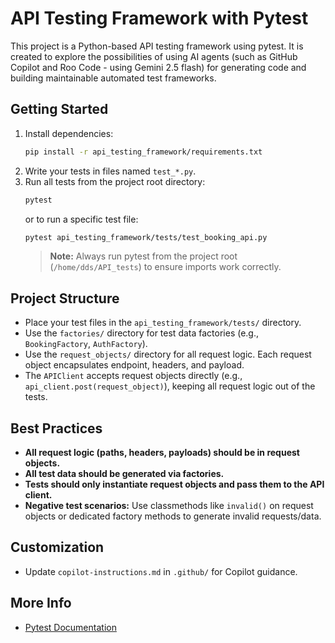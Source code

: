 # API Testing Framework with Pytest

This project is a Python-based API testing framework using pytest. It is created to explore the possibilities of using AI agents (such as GitHub Copilot and Roo Code - using Gemini 2.5 flash) for generating code and building maintainable automated test frameworks.

## Getting Started

1. Install dependencies:
   ```bash
   pip install -r api_testing_framework/requirements.txt
   ```
2. Write your tests in files named `test_*.py`.
3. Run all tests from the project root directory:
   ```bash
   pytest
   ```
   or to run a specific test file:
   ```bash
   pytest api_testing_framework/tests/test_booking_api.py
   ```
   > **Note:** Always run pytest from the project root (`/home/dds/API_tests`) to ensure imports work correctly.

## Project Structure
- Place your test files in the `api_testing_framework/tests/` directory.
- Use the `factories/` directory for test data factories (e.g., `BookingFactory`, `AuthFactory`).
- Use the `request_objects/` directory for all request logic. Each request object encapsulates endpoint, headers, and payload.
- The `APIClient` accepts request objects directly (e.g., `api_client.post(request_object)`), keeping all request logic out of the tests.

## Best Practices
- **All request logic (paths, headers, payloads) should be in request objects.**
- **All test data should be generated via factories.**
- **Tests should only instantiate request objects and pass them to the API client.**
- **Negative test scenarios:** Use classmethods like `invalid()` on request objects or dedicated factory methods to generate invalid requests/data.

## Customization
- Update `copilot-instructions.md` in `.github/` for Copilot guidance.

## More Info
- [Pytest Documentation](https://docs.pytest.org/en/stable/)
